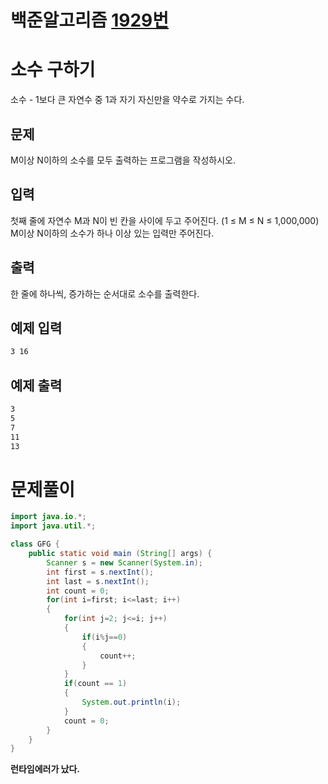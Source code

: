 # 백준알고리즘 [1929번](https://www.acmicpc.net/problem/1929)



# 소수 구하기

소수 - 1보다 큰 자연수 중 1과 자기 자신만을 약수로 가지는 수다.

## 문제

M이상 N이하의 소수를 모두 출력하는 프로그램을 작성하시오.

## 입력

첫째 줄에 자연수 M과 N이 빈 칸을 사이에 두고 주어진다. (1 ≤ M ≤ N ≤ 1,000,000) M이상 N이하의 소수가 하나 이상 있는 입력만 주어진다.

## 출력

한 줄에 하나씩, 증가하는 순서대로 소수를 출력한다.

## 예제 입력

```bash
3 16
```

## 예제 출력

```bash
3
5
7
11
13
```







# 문제풀이

```java
import java.io.*;
import java.util.*;

class GFG {
	public static void main (String[] args) {
		Scanner s = new Scanner(System.in); 
		int first = s.nextInt();
		int last = s.nextInt();
		int count = 0;
		for(int i=first; i<=last; i++)
		{
		    for(int j=2; j<=i; j++)
		    {
		        if(i%j==0)
		        {
		            count++;
		        }
		    }
		    if(count == 1)
		    {
		        System.out.println(i);
		    }
		    count = 0;
		}
	}
}
```



**런타임에러가 났다.**

